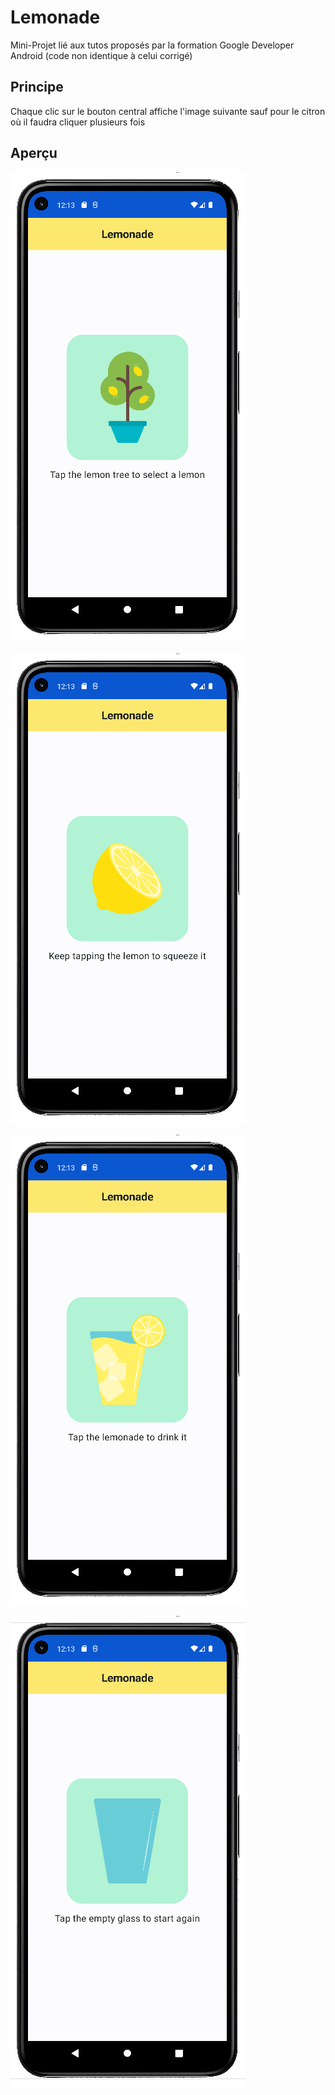 # Lemonade

Mini-Projet lié aux tutos proposés par la formation Google Developer Android
(code non identique à celui corrigé)

## Principe

Chaque clic sur le bouton central affiche l'image suivante sauf pour le citron où il faudra cliquer plusieurs fois

## Aperçu

![Lemon Tree Screen](readmeImg/treeScreen.png)

![Lemon Screen](readmeImg/lemonScreen.png)

![Lemonade Screen](readmeImg/lemonadeScreen.png)

![Empty Glass Screen](readmeImg/glassScreen.png)